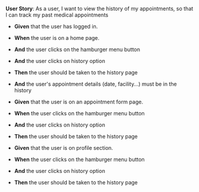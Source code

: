 **User Story**: As a user, I want to view the history of my appointments, so that I can track my past medical appointments




- **Given** that the user has logged in.


- **When** the user is on a home page.


- **And** the user clicks on the hamburger menu button


- **And** the user clicks on history option


- **Then** the user should be taken to the history page


- **And** the user's appointment details (date, facility...) must be in the history 




- **Given** that the user is on an appointment form page.


- **When** the user clicks on the hamburger menu button


- **And** the user clicks on history option


- **Then** the user should be taken to the history page




- **Given** that the user is on profile section.


- **When** the user clicks on the hamburger menu button


- **And** the user clicks on history option


- **Then** the user should be taken to the history page

